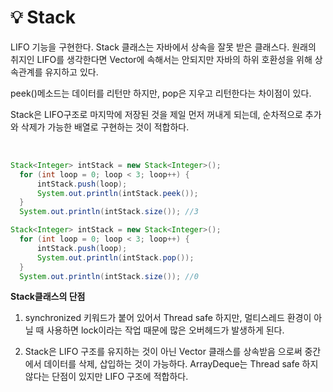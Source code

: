 # 💡 **Stack**

LIFO 기능을 구현한다. Stack 클래스는 자바에서 상속을 잘못 받은 클래스다. 원래의 취지인 LIFO를 생각한다면 Vector에 속해서는 안되지만 자바의 하위 호환성을 위해 상속관계를 유지하고 있다.

peek()메소드는 데이터를 리턴만 하지만, pop은 지우고 리턴한다는 차이점이 있다.

Stack은 LIFO구조로 마지막에 저장된 것을 제일 먼저 꺼내게 되는데, 순차적으로 추가와 삭제가 가능한 배열로 구현하는 것이 적합하다.

<br>

```java
Stack<Integer> intStack = new Stack<Integer>();
  for (int loop = 0; loop < 3; loop++) {
      intStack.push(loop);
      System.out.println(intStack.peek());
  }
  System.out.println(intStack.size()); //3
```

```java
Stack<Integer> intStack = new Stack<Integer>();
  for (int loop = 0; loop < 3; loop++) {
      intStack.push(loop);
      System.out.println(intStack.pop());
  }
  System.out.println(intStack.size()); //0
```

**Stack클래스의 단점**

1. synchronized 키워드가 붙어 있어서 Thread safe 하지만, 멀티스레드 환경이 아닐 때 사용하면 lock이라는 작업 때문에 많은 오버헤드가 발생하게 된다.

2. Stack은 LIFO 구조를 유지하는 것이 아닌 Vector 클래스를 상속받음 으로써 중간에서 데이터를 삭제, 삽입하는 것이 가능하다. ArrayDeque는 Thread safe 하지 않다는 단점이 있지만 LIFO 구조에 적합하다.
